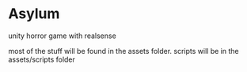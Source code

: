 # Asylum
unity horror game with realsense

most of the stuff will be found in the assets folder. scripts will be in the assets/scripts folder
